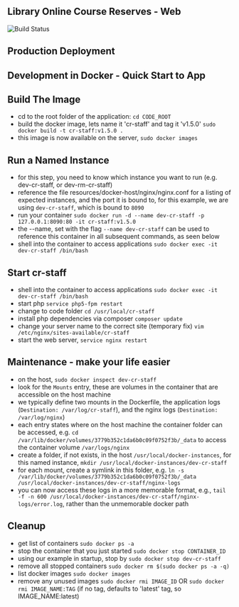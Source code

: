 Library Online Course Reserves - Web
-------------------------------------

![Build Status](https://proxy-01.library.ubc.ca/build-status/locr--cr-staff)

Production Deployment
----------------------



Development in Docker - Quick Start to App
--------------------------------------------

## Build The Image
- cd to the root folder of the application: `cd CODE_ROOT`
- build the docker image, lets name it 'cr-staff' and tag it 'v1.5.0' `sudo docker build -t cr-staff:v1.5.0 .`
- this image is now available on the server, `sudo docker images`

## Run a Named Instance
- for this step, you need to know which instance you want to run (e.g. dev-cr-staff, or dev-rm-cr-staff)
- reference the file resources/docker-host/nginx/nginx.conf for a listing of expected instances, and the port it is bound to, for this example, we are using `dev-cr-staff`, which is bound to `8090`
- run your container `sudo docker run -d --name dev-cr-staff -p 127.0.0.1:8090:80 -it cr-staff:v1.5.0`
- the --name, set with the flag `--name dev-cr-staff` can be used to reference this container in all subsequent commands, as seen below
- shell into the container to access applications `sudo docker exec -it dev-cr-staff /bin/bash`

## Start cr-staff
- shell into the container to access applications `sudo docker exec -it dev-cr-staff /bin/bash`
- start php `service php5-fpm restart`
- change to code folder `cd /usr/local/cr-staff`
- install php dependencies via composer `composer update`
- change your server name to the correct site (temporary fix) `vim /etc/nginx/sites-available/cr-staff`
- start the web server, `service nginx restart`

## Maintenance - make your life easier
- on the host, `sudo docker inspect dev-cr-staff`
- look for the `Mounts` entry, these are volumes in the container that are accessible on the host machine
- we typically define two mounts in the Dockerfile, the application logs (`Destination: /var/log/cr-staff`), and the nginx logs (`Destination: /var/log/nginx`)
- each entry states where on the host machine the container folder can be accessed, e.g. `cd /var/lib/docker/volumes/3779b352c1da6b0c09f0752f3b/_data` to access the container volume `/var/logs/nginx`
- create a folder, if not exists, in the host `/usr/local/docker-instances`, for this named instance, `mkdir /usr/local/docker-instances/dev-cr-staff`
- for each mount, create a symlink in this folder, e.g. `ln -s /var/lib/docker/volumes/3779b352c1da6b0c09f0752f3b/_data /usr/local/docker-instances/dev-cr-staff/nginx-logs`
- you can now access these logs in a more memorable format, e.g., `tail -f -n 600 /usr/local/docker-instances/dev-cr-staff/nginx-logs/error.log`, rather than the unmemorable docker path

## Cleanup
- get list of containers `sudo docker ps -a`
- stop the container that you just started `sudo docker stop CONTAINER_ID`
- using our example in startup, stop by `sudo docker stop dev-cr-staff`
- remove all stopped containers `sudo docker rm $(sudo docker ps -a -q)`
- list docker images `sudo docker images`
- remove any unused images `sudo docker rmi IMAGE_ID` OR `sudo docker rmi IMAGE_NAME:TAG` (if no tag, defaults to 'latest' tag, so IMAGE_NAME:latest)
